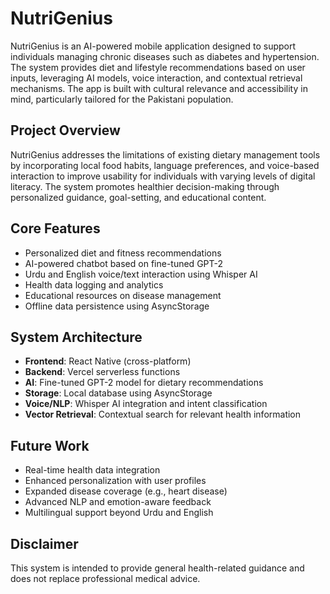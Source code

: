 # NutriGenius

NutriGenius is an AI-powered mobile application designed to support individuals managing chronic diseases such as diabetes and hypertension. The system provides diet and lifestyle recommendations based on user inputs, leveraging AI models, voice interaction, and contextual retrieval mechanisms. The app is built with cultural relevance and accessibility in mind, particularly tailored for the Pakistani population.

## Project Overview

NutriGenius addresses the limitations of existing dietary management tools by incorporating local food habits, language preferences, and voice-based interaction to improve usability for individuals with varying levels of digital literacy. The system promotes healthier decision-making through personalized guidance, goal-setting, and educational content.

## Core Features

- Personalized diet and fitness recommendations
- AI-powered chatbot based on fine-tuned GPT-2
- Urdu and English voice/text interaction using Whisper AI
- Health data logging and analytics
- Educational resources on disease management
- Offline data persistence using AsyncStorage

## System Architecture

- **Frontend**: React Native (cross-platform)
- **Backend**: Vercel serverless functions
- **AI**: Fine-tuned GPT-2 model for dietary recommendations
- **Storage**: Local database using AsyncStorage
- **Voice/NLP**: Whisper AI integration and intent classification
- **Vector Retrieval**: Contextual search for relevant health information

## Future Work

- Real-time health data integration
- Enhanced personalization with user profiles
- Expanded disease coverage (e.g., heart disease)
- Advanced NLP and emotion-aware feedback
- Multilingual support beyond Urdu and English

## Disclaimer
This system is intended to provide general health-related guidance and does not replace professional medical advice.
